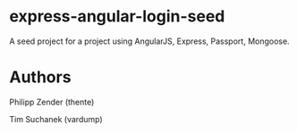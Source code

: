 express-angular-login-seed
===
A seed project for a project using AngularJS, Express, Passport, Mongoose.

Authors
===
Philipp Zender (thente)

Tim Suchanek (vardump)